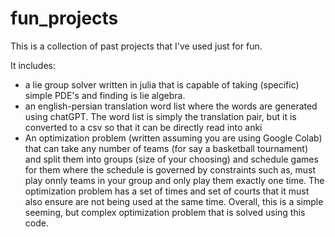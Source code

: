 # fun_projects

This is a collection of past projects that I've used just for fun. 

It includes:
- a lie group solver written in julia that is capable of taking (specific) simple PDE's and finding is lie algebra.
- an english-persian translation word list where the words are generated using chatGPT. The word list is simply the translation pair, but it is converted to a csv so that it can be directly read into anki
- An optimization problem (written assuming you are using Google Colab) that can take any number of teams (for say a basketball tournament) and split them into groups (size of your choosing) and schedule games for them where the schedule is governed by constraints such as, must play onnly teams in your group and only play them exactly one time. The optimization problem has a set of times and set of courts that it must also ensure are not being used at the same time. Overall, this is a simple seeming, but complex optimization problem that is solved using this code.
